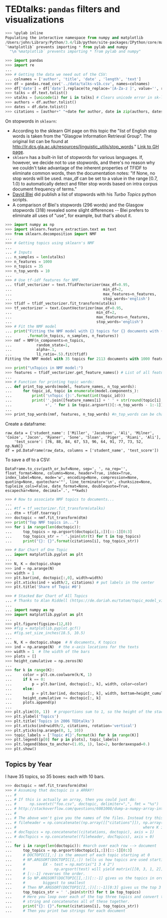 # TEDtalks: `pandas` filters and visualizations

```python
>>> %pylab inline
Populating the interactive namespace from numpy and matplotlib
/Users/john/Library/Python/3.4/lib/python/site-packages/IPython/core/magics/pylab.py:161: UserWarning: pylab import has clobbered these variables: ['text']
`%matplotlib` prevents importing * from pylab and numpy
  "\n`%matplotlib` prevents importing * from pylab and numpy"
```

```python
>>> import pandas
>>> import re
...
>>> # Getting the data we need out of the CSV:
... colnames = ['author', 'title', 'date' , 'length', 'text']
>>> df = pandas.read_csv('../data/talks-v1b.csv', names=colnames)
>>> df['date'] = df['date'].replace(to_replace='[A-Za-z ]', value='', regex=True)
>>> talks = df.text.tolist()
>>> utalks = [unicode(i) for i in talks] # Clears unicode error in sk-learn vectorizer
>>> authors = df.author.tolist()
>>> dates = df.date.tolist()
>>> citations = [author+" "+date for author, date in zip(authors, dates)]
```

On stopwords in `sklearn`:

* According to the sklearn GH page on this topic the "list of English stop words is taken from the "Glasgow Information Retrieval Group". The original list can be found at http://ir.dcs.gla.ac.uk/resources/linguistic_utils/stop_words." [Link to GH page][].
* `sklearn` has a built-in list of stopwords for various languages. If, however, we decide not to use stopwords, and there's no reason why we couldn't take advantage of the inherent properties of TFIDF to eliminate common words, then the documentation notes: "If None, no stop words will be used. max_df can be set to a value in the range [0.7, 1.0) to automatically detect and filter stop words based on intra corpus document frequency of terms."
* [David Blei][] did publish a list of stopwords with his _Turbo Topics_ python scripts. 
* A comparison of Blei's stopwords (296 words) and the Glasgow stopwords (318) revealed some slight differences -- Blei prefers to eliminate all uses of "use", for example, but that's about it.

[Link to GH page]: https://github.com/scikit-learn/scikit-learn/blob/master/sklearn/feature_extraction/stop_words.py
[David Blei]: https://www.cs.princeton.edu/~blei/topicmodeling.html

```python
>>> import numpy as np
>>> import sklearn.feature_extraction.text as text
>>> from sklearn.decomposition import NMF
...
>>> # Getting topics using sklearn's NMF
...
... # Inputs
... n_samples = len(utalks)
>>> n_features = 1000
>>> n_topics = 35
>>> n_top_words = 10
...
>>> # Use tf-idf features for NMF.
... tfidf_vectorizer = text.TfidfVectorizer(max_df=0.95,
...                                         min_df=2,
...                                         max_features=n_features,
...                                         stop_words='english')
>>> tfidf = tfidf_vectorizer.fit_transform(utalks)
>>> tf_vectorizer = text.CountVectorizer(max_df=0.95,
...                                      min_df=2,
...                                      max_features=n_features,
...                                      stop_words='english')
>>> # Fit the NMF model
... print("Fitting the NMF model with {} topics for {} documents with {} features."
...       .format(n_topics, n_samples, n_features))
>>> nmf = NMF(n_components=n_topics,
...           random_state=1,
...           alpha=.1,
...           l1_ratio=.5).fit(tfidf)
Fitting the NMF model with 35 topics for 2113 documents with 1000 features.
```

```python
>>> print("\nTopics in NMF model:")
>>> features = tfidf_vectorizer.get_feature_names() # List of all features (words) in model
...
>>> # Function for printing topic words:
... def print_top_words(model, feature_names, n_top_words):
...     for topic_id, topic in enumerate(model.components_):
...         print('\nTopic {}:'.format(int(topic_id)))
...         print(''.join([feature_names[i] + ' ' + str(round(topic[i], 2))
...               +', ' for i in topic.argsort()[:-n_top_words - 1:-1]]))
...
>>> print_top_words(nmf, features, n_top_words) #n_top_words can be changed on the fly
```

Create a dataframe:

    raw_data = {'student_name': ['Miller', 'Jacobson', 'Ali', 'Milner', 'Cooze', 'Jacon', 'Ryaner', 'Sone', 'Sloan', 'Piger', 'Riani', 'Ali'], 
        'test_score': [76, 88, 84, 67, 53, 96, 64, 91, 77, 73, 52, np.NaN]}
    df = pd.DataFrame(raw_data, columns = ['student_name', 'test_score'])

To save a df to a CSV:

    DataFrame.to_csv(path_or_buf=None, sep=', ', na_rep='', float_format=None, columns=None, header=True, index=True, index_label=None, mode='w', encoding=None, compression=None, quoting=None, quotechar='"', line_terminator='\n', chunksize=None, tupleize_cols=False, date_format=None, doublequote=True, escapechar=None, decimal='.', **kwds)

```python
>>> # Now to associate NMF topics to documents...
...
... #tf = tf_vectorizer.fit_transform(utalks)
... dtm = tfidf.toarray()
>>> doctopic = nmf.fit_transform(dtm)
>>> print("Top NMF topics in...")
>>> for i in range(len(doctopic)):
...     top_topics = np.argsort(doctopic[i,:])[::-1][0:3]
...     top_topics_str = ' '.join(str(t) for t in top_topics)
...     print("{}: {}".format(citations[i], top_topics_str))
```

```python
>>> # Bar Chart of One Topic
... import matplotlib.pyplot as plt
...
>>> N, K = doctopic.shape
>>> ind = np.arange(N)
>>> width = 1
>>> plt.bar(ind, doctopic[:,0], width=width)
>>> plt.xticks(ind + width/2, citations) # put labels in the center
>>> plt.title('Share of Topic #0')
```

```python
>>> # Stacked Bar Chart of All Topics
... # Thanks to Alan Riddell (https://de.dariah.eu/tatom/topic_model_visualization.html)
...
... import numpy as np
>>> import matplotlib.pyplot as plt
...
>>> plt.figure(figsize=(12,8))
>>> #fig = matplotlib.pyplot.gcf()
... #fig.set_size_inches(18.5, 10.5)
...
... N, K = doctopic.shape  # N documents, K topics
>>> ind = np.arange(N)  # the x-axis locations for the texts
>>> width = 1  # the width of the bars
>>> plots = []
>>> height_cumulative = np.zeros(N)
...
>>> for k in range(K):
...     color = plt.cm.coolwarm(k/K, 1)
...     if k == 0:
...         p = plt.bar(ind, doctopic[:, k], width, color=color)
...     else:
...         p = plt.bar(ind, doctopic[:, k], width, bottom=height_cumulative, color=color)
...     height_cumulative += doctopic[:, k]
...     plots.append(p)
...
>>> plt.ylim((0, 1))  # proportions sum to 1, so the height of the stacked bars is 1
>>> plt.ylabel('Topics')
>>> plt.title('Topics in 2006 TEDtalks')
>>> plt.xticks(ind+width/2, citations, rotation='vertical')
>>> plt.yticks(np.arange(0, 1, 10))
>>> topic_labels = ['Topic #{}'.format(k) for k in range(K)]
>>> plt.legend([p[0] for p in plots], topic_labels)
>>> plt.legend(bbox_to_anchor=(1.05, 1), loc=2, borderaxespad=0.)
>>> plt.show()
```

## Topics by Year

I have 35 topics, so 35 boxes: each with 10 bars.

```python
>>> doctopic = nmf.fit_transform(dtm)
>>> # Assuming that doctopic is a ARRAY!
... #
... # If this is actually an array, then you could just do:
... #      np.savetxt("foo.csv", doctopic, delimiter=",", fmt = "%s")
... # http://stackoverflow.com/questions/6081008/dump-a-numpy-array-into-a-csv-file
... #
... # The above won't give you the names of the files. Instead try this:
... # fileheader = np.concatenate((np.array([["citations"]]), np.array([list(range(K)])),axis = 1)
... #                                                         where K is the number of topics
... # docTopics = np.concatenate((citatations, doctopic), axis = 1)
... # docTopics = np.concatenate((fileheader, docTopics), axis = 0)
...
... for i in range(len(doctopic)): #march over each row --> document
...     top_topics = np.argsort(doctopic[i,:])[::-1][0:3]
...     # DOCTOPIC[I,:] is the amount of each topic starting at 0
...     # NP.ARGSORT(DOCTOPIC[I,:]) tells us how topics are used starting with the least
...     #        EX - test = np.matrix("1 3 4 2")
...     #        	  np.argsort(test) will yield matrix([[0, 3, 1, 2]])
...     # [::-1] reverses the order.
...     # So NP.ARGSORT(DOCTOPIC[I,:])[::-1] gives us the topics in order of being used
...     #        biggest to smallest
...     # Then NP.ARGSORT(DOCTOPIC[I,:])[::-1][0:3] gives us the top 3 topics
...     top_topics_str = ' '.join(str(t) for t in top_topics)
...     # Here you loop over each of the top three topics and convert the integer type to a
...     # string and concatenates all of these together.
...     print("{}: {}".format(citations[i], top_topics_str))
...     # Then you print two strings for each document
```
